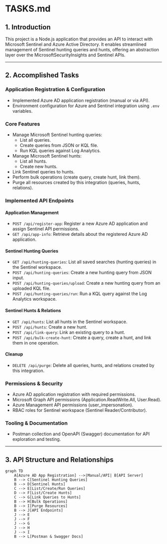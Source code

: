 # TASKS.md

## 1. Introduction

This project is a Node.js application that provides an API to interact with Microsoft Sentinel and Azure Active Directory. It enables streamlined management of Sentinel hunting queries and hunts, offering an abstraction layer over the MicrosoftSecurityInsights and Sentinel APIs.

---

## 2. Accomplished Tasks

### Application Registration & Configuration

- Implemented Azure AD application registration (manual or via API).
- Environment configuration for Azure and Sentinel integration using `.env` variables.

### Core Features

- Manage Microsoft Sentinel hunting queries:
  - List all queries.
  - Create queries from JSON or KQL file.
  - Run KQL queries against Log Analytics.
- Manage Microsoft Sentinel hunts:
  - List all hunts.
  - Create new hunts.
- Link Sentinel queries to hunts.
- Perform bulk operations (create query, create hunt, link them).
- Purge all resources created by this integration (queries, hunts, relations).

### Implemented API Endpoints

#### Application Management

- `POST /api/register-app`: Register a new Azure AD application and assign Sentinel API permissions.
- `GET /api/app-info`: Retrieve details about the registered Azure AD application.

#### Sentinel Hunting Queries

- `GET /api/hunting-queries`: List all saved searches (hunting queries) in the Sentinel workspace.
- `POST /api/hunting-queries`: Create a new hunting query from JSON input.
- `POST /api/hunting-queries/upload`: Create a new hunting query from an uploaded KQL file.
- `POST /api/hunting-queries/run`: Run a KQL query against the Log Analytics workspace.

#### Sentinel Hunts & Relations

- `GET /api/hunts`: List all hunts in the Sentinel workspace.
- `POST /api/hunts`: Create a new hunt.
- `POST /api/link-query`: Link an existing query to a hunt.
- `POST /api/bulk-create-hunt`: Create a query, create a hunt, and link them in one operation.

#### Cleanup

- `DELETE /api/purge`: Delete all queries, hunts, and relations created by this integration.

### Permissions & Security

- Azure AD application registration with required permissions.
- Microsoft Graph API permissions (Application.ReadWrite.All, User.Read).
- Azure Management API permissions (user_impersonation).
- RBAC roles for Sentinel workspace (Sentinel Reader/Contributor).

### Tooling & Documentation

- Postman collection and OpenAPI (Swagger) documentation for API exploration and testing.

---

## 3. API Structure and Relationships

```mermaid
graph TD
    A[Azure AD App Registration] -->|Manual/API| B[API Server]
    B --> C[Sentinel Hunting Queries]
    B --> D[Sentinel Hunts]
    C --> E[List/Create/Run Queries]
    D --> F[List/Create Hunts]
    C --> G[Link Queries to Hunts]
    B --> H[Bulk Operations]
    B --> I[Purge Resources]
    B --> J[API Endpoints]
    J --> E
    J --> F
    J --> G
    J --> H
    J --> I
    B --> L[Postman & Swagger Docs]